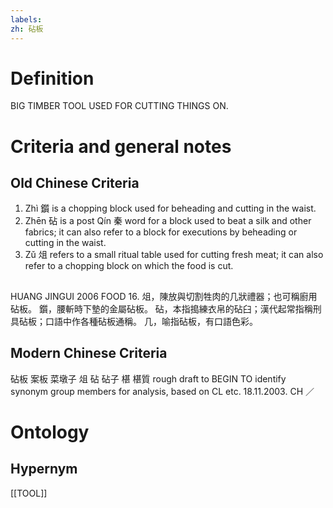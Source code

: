 ```yaml
---
labels: 
zh: 砧板
---
```


# Definition
BIG TIMBER TOOL USED FOR CUTTING THINGS ON.
# Criteria and general notes
## Old Chinese Criteria
1. Zhì 鑕 is a chopping block used for beheading and cutting in the waist.
2. Zhēn 砧 is a post Qín 秦 word for a block used to beat a silk and other fabrics; it can also refer to a block for executions by beheading or cutting in the waist.
3. Zǔ 俎 refers to a small ritual table used for cutting fresh meat; it can also refer to a chopping block on which the food is cut.
## 
HUANG JINGUI 2006
FOOD 16.
俎，陳放與切割牲肉的几狀禮器；也可稱廚用砧板。
鑕，腰斬時下墊的金屬砧板。
砧，本指搗練衣帛的砧臼；漢代起常指稱刑具砧板；口語中作各種砧板通稱。
几，喻指砧板，有口語色彩。
## Modern Chinese Criteria
砧板
案板
菜墩子
俎
砧
砧子
椹
椹質
rough draft to BEGIN TO identify synonym group members for analysis, based on CL etc. 18.11.2003. CH ／
# Ontology

## Hypernym
[[TOOL]]
